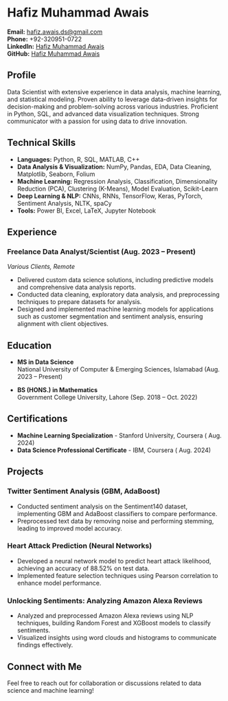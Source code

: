 # Hafiz Muhammad Awais

**Email:** [hafiz.awais.ds@gmail.com](mailto:hafiz.awais.ds@gmail.com)  
**Phone:** +92-320951-0722  
**LinkedIn:** [Hafiz Muhammad Awais ](www.linkedin.com/in/hafizmawais)  
**GitHub:** [Hafiz Muhammad Awais](https://github.com/hafiz-m-awais)

## Profile

Data Scientist with extensive experience in data analysis, machine learning, and statistical modeling. Proven ability to leverage data-driven insights for decision-making and problem-solving across various industries. Proficient in Python, SQL, and advanced data visualization techniques. Strong communicator with a passion for using data to drive innovation.

## Technical Skills

- **Languages:** Python, R, SQL, MATLAB, C++
- **Data Analysis & Visualization:** NumPy, Pandas, EDA, Data Cleaning, Matplotlib, Seaborn, Folium
- **Machine Learning:** Regression Analysis, Classification, Dimensionality Reduction (PCA), Clustering (K-Means), Model Evaluation, Scikit-Learn
- **Deep Learning & NLP:** CNNs, RNNs, TensorFlow, Keras, PyTorch, Sentiment Analysis, NLTK, spaCy
- **Tools:** Power BI, Excel, LaTeX, Jupyter Notebook

## Experience

### Freelance Data Analyst/Scientist (Aug. 2023 – Present)
*Various Clients, Remote*
- Delivered custom data science solutions, including predictive models and comprehensive data analysis reports.
- Conducted data cleaning, exploratory data analysis, and preprocessing techniques to prepare datasets for analysis.
- Designed and implemented machine learning models for applications such as customer segmentation and sentiment analysis, ensuring alignment with client objectives.

## Education

- **MS in Data Science**  
  National University of Computer & Emerging Sciences, Islamabad (Aug. 2023 – Present)

- **BS (HONS.) in Mathematics**  
  Government College University, Lahore (Sep. 2018 – Oct. 2022)

## Certifications

- **Machine Learning Specialization** - Stanford University, Coursera ( Aug. 2024)
- **Data Science Professional Certificate** - IBM, Coursera ( Aug. 2024)

## Projects

### Twitter Sentiment Analysis (GBM, AdaBoost)
- Conducted sentiment analysis on the Sentiment140 dataset, implementing GBM and AdaBoost classifiers to compare performance.
- Preprocessed text data by removing noise and performing stemming, leading to improved model accuracy.

### Heart Attack Prediction (Neural Networks)
- Developed a neural network model to predict heart attack likelihood, achieving an accuracy of 88.52% on test data.
- Implemented feature selection techniques using Pearson correlation to enhance model performance.

### Unlocking Sentiments: Analyzing Amazon Alexa Reviews
- Analyzed and preprocessed Amazon Alexa reviews using NLP techniques, building Random Forest and XGBoost models to classify sentiments.
- Visualized insights using word clouds and histograms to communicate findings effectively.

## Connect with Me
Feel free to reach out for collaboration or discussions related to data science and machine learning!


